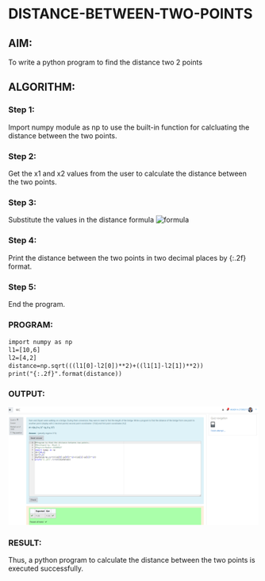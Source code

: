 # DISTANCE-BETWEEN-TWO-POINTS

## AIM:
To write a python program to find the distance two 2 points
## ALGORITHM:
### Step 1: 
Import numpy module as np to use the built-in function for calcluating the distance between the two points.
### Step 2: 
Get the x1 and x2 values from the user to calculate the distance between the two points.
### Step 3: 
Substitute the values in the distance formula  ![formula](/formula.jpg)
### Step 4:
Print the distance between the two points in two decimal places by {:.2f} format. 
### Step 5: 
End the program.
### PROGRAM:
 ```
 import numpy as np
l1=[10,6]
l2=[4,2]
distance=np.sqrt(((l1[0]-l2[0])**2)+((l1[1]-l2[1])**2))
print("{:.2f}".format(distance))
``` 


### OUTPUT:
![github logo](distance_eq.png)


### RESULT:
Thus, a python program to calculate the distance between the two points is executed successfully.

